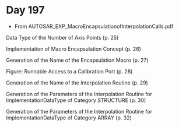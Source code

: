 # Day 197

* From AUTOSAR\_EXP\_MacroEncapsulationofInterpolationCalls.pdf

Data Type of the Number of Axis Points (p. 25)

Implementation of Macro Encapsulation Concept (p. 26)

Generation of the Name of the Encapsulation Macro (p. 27)

Figure: Runnable Access to a Calibration Port (p. 28)

Generation of the Name of the Interpolation Routine (p. 29)

Generation of the Parameters of the Interpolation Routine for ImplementationDataType of Category STRUCTURE (p. 30)

Generation of the Parameters of the Interpolation Routine for ImplementationDataType of Category ARRAY (p. 32)
